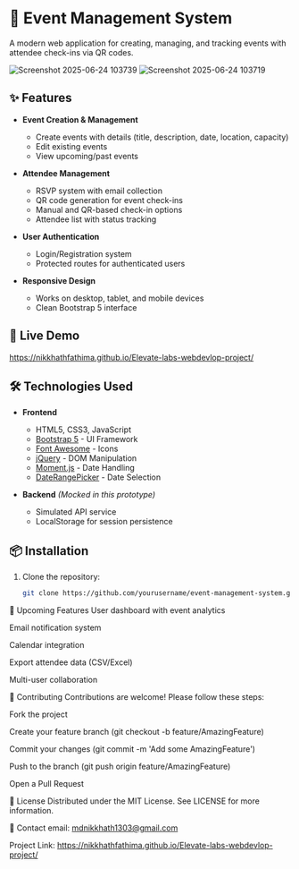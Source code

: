 # 🎪 Event Management System

A modern web application for creating, managing, and tracking events with attendee check-ins via QR codes.

![Screenshot 2025-06-24 103739](https://github.com/user-attachments/assets/35dccc7e-f694-4f4e-90c0-8941bcfefcf5)
![Screenshot 2025-06-24 103719](https://github.com/user-attachments/assets/914e02a3-52da-438a-9949-9b754ccb011e)


## ✨ Features

- **Event Creation & Management**
  - Create events with details (title, description, date, location, capacity)
  - Edit existing events
  - View upcoming/past events

- **Attendee Management**
  - RSVP system with email collection
  - QR code generation for event check-ins
  - Manual and QR-based check-in options
  - Attendee list with status tracking

- **User Authentication**
  - Login/Registration system
  - Protected routes for authenticated users

- **Responsive Design**
  - Works on desktop, tablet, and mobile devices
  - Clean Bootstrap 5 interface

## 🚀 Live Demo

https://nikkhathfathima.github.io/Elevate-labs-webdevlop-project/

## 🛠️ Technologies Used

- **Frontend**
  - HTML5, CSS3, JavaScript
  - [Bootstrap 5](https://getbootstrap.com/) - UI Framework
  - [Font Awesome](https://fontawesome.com/) - Icons
  - [jQuery](https://jquery.com/) - DOM Manipulation
  - [Moment.js](https://momentjs.com/) - Date Handling
  - [DateRangePicker](https://www.daterangepicker.com/) - Date Selection

- **Backend** *(Mocked in this prototype)*
  - Simulated API service
  - LocalStorage for session persistence

## 📦 Installation

1. Clone the repository:
   ```bash
   git clone https://github.com/yourusername/event-management-system.git
  🌟 Upcoming Features
User dashboard with event analytics

Email notification system

Calendar integration

Export attendee data (CSV/Excel)

Multi-user collaboration

🤝 Contributing
Contributions are welcome! Please follow these steps:

Fork the project

Create your feature branch (git checkout -b feature/AmazingFeature)

Commit your changes (git commit -m 'Add some AmazingFeature')

Push to the branch (git push origin feature/AmazingFeature)

Open a Pull Request

📄 License
Distributed under the MIT License. See LICENSE for more information.

📧 Contact
email: mdnikkhath1303@gmail.com

Project Link: https://nikkhathfathima.github.io/Elevate-labs-webdevlop-project/
